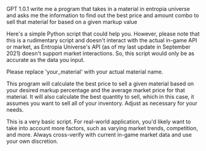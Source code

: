 GPT 1.0.1
write me a program that takes in a material in entropia universe and asks me the information to find out the best price and amount combo to sell that material for based on a given markup value

Here's a simple Python script that could help you. However, please note that this is a rudimentary script and doesn't interact with the actual in-game API or market, as Entropia Universe's API (as of my last update in September 2021) doesn't support market interactions. So, this script would only be as accurate as the data you input.

Please replace 'your_material' with your actual material name.

This program will calculate the best price to sell a given material based on your desired markup percentage and the average market price for that material. It will also calculate the best quantity to sell, which in this case, it assumes you want to sell all of your inventory. Adjust as necessary for your needs.

This is a very basic script. For real-world application, you'd likely want to take into account more factors, such as varying market trends, competition, and more. Always cross-verify with current in-game market data and use your own discretion.